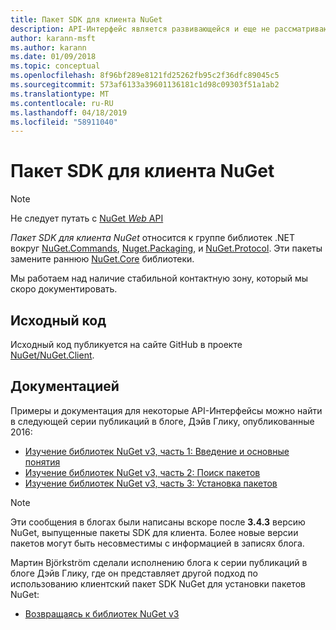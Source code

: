 ```yaml
---
title: Пакет SDK для клиента NuGet
description: API-Интерфейс является развивающейся и еще не рассматриваются, но примеры доступны в блоге Дэйв Глику.
author: karann-msft
ms.author: karann
ms.date: 01/09/2018
ms.topic: conceptual
ms.openlocfilehash: 8f96bf289e8121fd25262fb95c2f36dfc89045c5
ms.sourcegitcommit: 573af6133a39601136181c1d98c09303f51a1ab2
ms.translationtype: MT
ms.contentlocale: ru-RU
ms.lasthandoff: 04/18/2019
ms.locfileid: "58911040"
---
```

# <a name="nuget-client-sdk"></a>Пакет SDK для клиента NuGet

> [!Note]
> Не следует путать с [NuGet *Web* API](https://docs.microsoft.com/en-us/nuget/api/overview)

*Пакет SDK для клиента NuGet* относится к группе библиотек .NET вокруг [NuGet.Commands](https://www.nuget.org/packages/NuGet.Commands), [Nuget.Packaging](https://www.nuget.org/packages/NuGet.Packaging), и [NuGet.Protocol](https://www.nuget.org/packages/NuGet.Protocol). Эти пакеты замените раннюю [NuGet.Core](https://www.nuget.org/packages/NuGet.Core/) библиотеки.

Мы работаем над наличие стабильной контактную зону, который мы скоро документировать.

## <a name="source-code"></a>Исходный код

Исходный код публикуется на сайте GitHub в проекте [NuGet/NuGet.Client](https://github.com/NuGet/NuGet.Client).

## <a name="third-party-documentation"></a>Документацией

Примеры и документация для некоторые API-Интерфейсы можно найти в следующей серии публикаций в блоге, Дэйв Глику, опубликованные 2016:

- [Изучение библиотек NuGet v3, часть 1: Введение и основные понятия](http://daveaglick.com/posts/exploring-the-nuget-v3-libraries-part-1)
- [Изучение библиотек NuGet v3, часть 2: Поиск пакетов](http://daveaglick.com/posts/exploring-the-nuget-v3-libraries-part-2)
- [Изучение библиотек NuGet v3, часть 3: Установка пакетов](http://daveaglick.com/posts/exploring-the-nuget-v3-libraries-part-3)

> [!Note]
> Эти сообщения в блогах были написаны вскоре после **3.4.3** версию NuGet, выпущенные пакеты SDK для клиента.
> Более новые версии пакетов могут быть несовместимы с информацией в записях блога.

Мартин Björkström сделали исполнению блога к серии публикаций в блоге Дэйв Глику, где он представляет другой подход по использованию клиентский пакет SDK NuGet для установки пакетов NuGet:

- [Возвращаясь к библиотек NuGet v3](https://martinbjorkstrom.com/posts/2018-09-19-revisiting-nuget-client-libraries)
